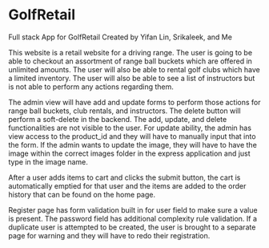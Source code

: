 # GolfRetail
 Full stack App for GolfRetail
 Created by Yifan Lin, Srikaleek, and Me

This website is a retail website for a driving range. The user is going to be able to checkout an assortment of range ball buckets which are offered in unlimited amounts. The user will also be able to rental golf clubs which have a limited inventory. The user will also be able to see a list of instructors but is not able to perform any actions regarding them.

The admin view will have add and update forms to perform those actions for range ball buckets, club rentals, and instructors. The delete button will perform a soft-delete in the backend. The add, update, and delete functionalities are not visible to the user. For update ability, the admin has view access to the product_id and they will have to manually input that into the form. If the admin wants to update the image, they will have to have the image within the correct images folder in the express application and just type in the image name.

After a user adds items to cart and clicks the submit button, the cart is automatically emptied for that user and the items are added to the order history that can be found on the home page.

Register page has form validation built in for user field to make sure a value is present. The password field has additional complexity rule validation. If a duplicate user is attempted to be created, the user is brought to a separate page for warning and they will have to redo their registration.
